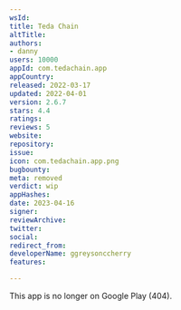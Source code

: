 ```yaml
---
wsId: 
title: Teda Chain
altTitle: 
authors:
- danny
users: 10000
appId: com.tedachain.app
appCountry: 
released: 2022-03-17
updated: 2022-04-01
version: 2.6.7
stars: 4.4
ratings: 
reviews: 5
website: 
repository: 
issue: 
icon: com.tedachain.app.png
bugbounty: 
meta: removed
verdict: wip
appHashes: 
date: 2023-04-16
signer: 
reviewArchive: 
twitter: 
social: 
redirect_from: 
developerName: ggreysonccherry
features: 

---
```


This app is no longer on Google Play (404).
